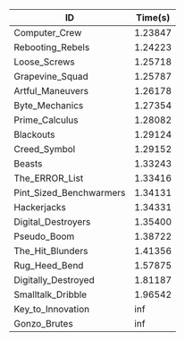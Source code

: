 |ID|Time(s)|
|-|-|
|Computer_Crew|1.23847|
|Rebooting_Rebels|1.24223|
|Loose_Screws|1.25718|
|Grapevine_Squad|1.25787|
|Artful_Maneuvers|1.26178|
|Byte_Mechanics|1.27354|
|Prime_Calculus|1.28082|
|Blackouts|1.29124|
|Creed_Symbol|1.29152|
|Beasts|1.33243|
|The_ERROR_List|1.33416|
|Pint_Sized_Benchwarmers|1.34131|
|Hackerjacks|1.34331|
|Digital_Destroyers|1.35400|
|Pseudo_Boom|1.38722|
|The_Hit_Blunders|1.41356|
|Rug_Heed_Bend|1.57875|
|Digitally_Destroyed|1.81187|
|Smalltalk_Dribble|1.96542|
|Key_to_Innovation|inf|
|Gonzo_Brutes|inf|
